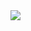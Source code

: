 <img src="https://capsule-render.vercel.app/api?type=wave&color=auto&height=300&section=header&text=안녕하세요%20이현주입니다&fontSize=70" />


<!--
**000000hj/000000hj** is a ✨ _special_ ✨ repository because its `README.md` (this file) appears on your GitHub profile.

Here are some ideas to get you started:

- 🔭 I’m currently working on ...
- 🌱 I’m currently learning ...
- 👯 I’m looking to collaborate on ...
- 🤔 I’m looking for help with ...
- 💬 Ask me about ...
- 📫 How to reach me: ...
- 😄 Pronouns: ...
- ⚡ Fun fact: ...
-->

